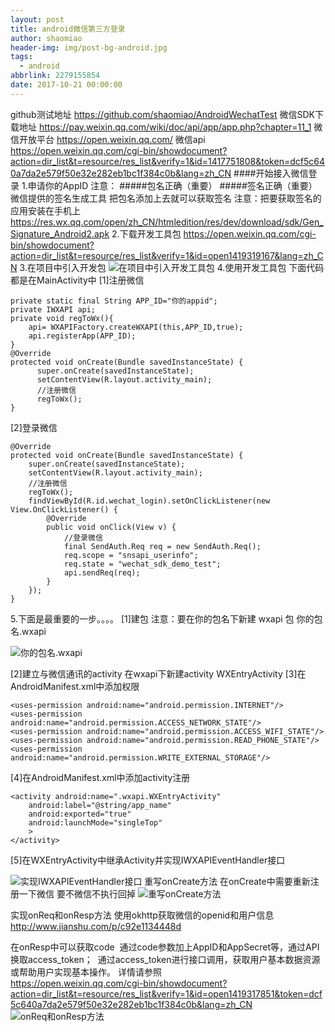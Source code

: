 ```yaml
---
layout: post
title: android微信第三方登录
author: shaomiao
header-img: img/post-bg-android.jpg
tags:
  - android
abbrlink: 2279155854
date: 2017-10-21 00:00:00
---
```

github测试地址 https://github.com/shaomiao/AndroidWechatTest
微信SDK下载地址
https://pay.weixin.qq.com/wiki/doc/api/app/app.php?chapter=11_1
微信开放平台
https://open.weixin.qq.com/
微信api
https://open.weixin.qq.com/cgi-bin/showdocument?action=dir_list&t=resource/res_list&verify=1&id=1417751808&token=dcf5c640a7da2e579f50e32e282eb1bc1f384c0b&lang=zh_CN
####开始接入微信登录
1.申请你的AppID
注意：
#####包名正确（重要）
#####签名正确（重要）
微信提供的签名生成工具
把包名添加上去就可以获取签名
注意：把要获取签名的应用安装在手机上
https://res.wx.qq.com/open/zh_CN/htmledition/res/dev/download/sdk/Gen_Signature_Android2.apk
2.下载开发工具包
https://open.weixin.qq.com/cgi-bin/showdocument?action=dir_list&t=resource/res_list&verify=1&id=open1419319167&lang=zh_CN
3.在项目中引入开发包
![在项目中引入开发工具包](http://upload-images.jianshu.io/upload_images/2590671-b6783667e961b04b.png?imageMogr2/auto-orient/strip%7CimageView2/2/w/1240)
4.使用开发工具包
下面代码都是在MainActivity中
[1]注册微信

    private static final String APP_ID="你的appid";
    private IWXAPI api;
    private void regToWx(){
        api= WXAPIFactory.createWXAPI(this,APP_ID,true);
        api.registerApp(APP_ID);
    }
    @Override
    protected void onCreate(Bundle savedInstanceState) {
	      super.onCreate(savedInstanceState);
	      setContentView(R.layout.activity_main);
	      //注册微信
	      regToWx();
    }
[2]登录微信

	@Override
	protected void onCreate(Bundle savedInstanceState) {
		super.onCreate(savedInstanceState);
		setContentView(R.layout.activity_main);
		//注册微信
		regToWx();
		findViewById(R.id.wechat_login).setOnClickListener(new View.OnClickListener() {
			@Override
			public void onClick(View v) {
				//登录微信
				final SendAuth.Req req = new SendAuth.Req();
				req.scope = "snsapi_userinfo";
				req.state = "wechat_sdk_demo_test";
				api.sendReq(req);
			}
		});
	}
5.下面是最重要的一步。。。。
[1]建包
注意：要在你的包名下新建 wxapi 包
你的包名.wxapi

![你的包名.wxapi](http://upload-images.jianshu.io/upload_images/2590671-972bd98cefcbe360.png?imageMogr2/auto-orient/strip%7CimageView2/2/w/1240)


[2]建立与微信通讯的activity
在wxapi下新建activity
WXEntryActivity
[3]在AndroidManifest.xml中添加权限

	<uses-permission android:name="android.permission.INTERNET"/> 
	<uses-permission android:name="android.permission.ACCESS_NETWORK_STATE"/> 
	<uses-permission android:name="android.permission.ACCESS_WIFI_STATE"/> 
	<uses-permission android:name="android.permission.READ_PHONE_STATE"/> 
	<uses-permission android:name="android.permission.WRITE_EXTERNAL_STORAGE"/>
[4]在AndroidManifest.xml中添加activity注册

	<activity android:name=".wxapi.WXEntryActivity"
		android:label="@string/app_name"
		android:exported="true"
		android:launchMode="singleTop"
		>
	</activity>

[5]在WXEntryActivity中继承Activity并实现IWXAPIEventHandler接口

![实现IWXAPIEventHandler接口](http://upload-images.jianshu.io/upload_images/2590671-4a894506b8235e85.png?imageMogr2/auto-orient/strip%7CimageView2/2/w/1240)
重写onCreate方法
在onCreate中需要重新注册一下微信
要不微信不执行回掉
![重写onCreate方法](http://upload-images.jianshu.io/upload_images/2590671-bb5ff100cf328000.png?imageMogr2/auto-orient/strip%7CimageView2/2/w/1240)

实现onReq和onResp方法
使用okhttp获取微信的openid和用户信息
http://www.jianshu.com/p/c92e1134448d

在onResp中可以获取code
 通过code参数加上AppID和AppSecret等，通过API换取access_token；
 通过access_token进行接口调用，获取用户基本数据资源或帮助用户实现基本操作。
详情请参照  
https://open.weixin.qq.com/cgi-bin/showdocument?action=dir_list&t=resource/res_list&verify=1&id=open1419317851&token=dcf5c640a7da2e579f50e32e282eb1bc1f384c0b&lang=zh_CN
![onReq和onResp方法](http://upload-images.jianshu.io/upload_images/2590671-8052581cdb699373.png?imageMogr2/auto-orient/strip%7CimageView2/2/w/1240)
